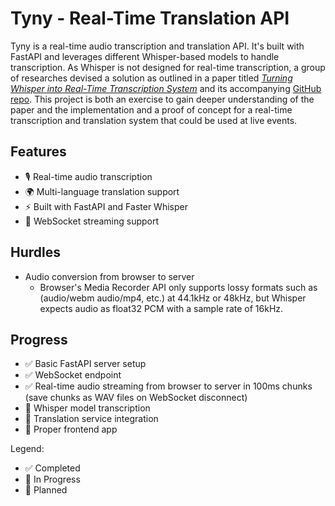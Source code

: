 # Tyny - Real-Time Translation API

Tyny is a real-time audio transcription and translation API. It's built with FastAPI and leverages different Whisper-based models to handle transcription. As Whisper is not designed for real-time transcription, a group of researches devised a solution as outlined in a paper titled [_Turning Whisper into Real-Time Transcription System_](https://aclanthology.org/2023.ijcnlp-demo.3.pdf) and its accompanying [GitHub repo](https://github.com/ufal/whisper_streaming?tab=readme-ov-file). This project is both an exercise to gain deeper understanding of the paper and the implementation and a proof of concept for a real-time transcription and translation system that could be used at live events.

## Features

- 🎙️ Real-time audio transcription
- 🌍 Multi-language translation support
- ⚡ Built with FastAPI and Faster Whisper
- 🔄 WebSocket streaming support

## Hurdles

- Audio conversion from browser to server
  - Browser's Media Recorder API only supports lossy formats such as (audio/webm audio/mp4, etc.) at 44.1kHz or 48kHz, but Whisper expects audio as float32 PCM with a sample rate of 16kHz.

## Progress

- ✅ Basic FastAPI server setup
- ✅ WebSocket endpoint
- ✅ Real-time audio streaming from browser to server in 100ms chunks (save chunks as WAV files on WebSocket disconnect)
- 🚧 Whisper model transcription
- 📝 Translation service integration
- 📝 Proper frontend app

Legend:

- ✅ Completed
- 🚧 In Progress
- 📝 Planned
